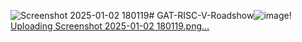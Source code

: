 ![Screenshot 2025-01-02 180119](https://github.com/user-attachments/assets/b579d09a-8db5-46a5-b92c-269877d95d45)# GAT-RISC-V-Roadshow![image](https://github.com/user-attachments/assets/e100d210-0465-4e2c-b6a2-28eb429e88dd)!
[Uploading Screenshot 2025-01-02 180119.png…]()

